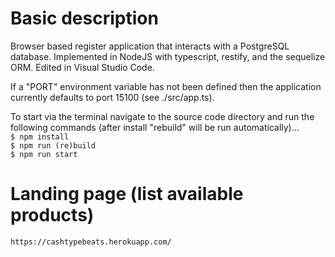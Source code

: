  # Basic description
Browser based register application that interacts with a PostgreSQL database. Implemented in NodeJS with typescript, restify, and the sequelize ORM. Edited in Visual Studio Code.  

If a "PORT" environment variable has not been defined then the application currently defaults to port 15100 (see ./src/app.ts).  

To start via the terminal navigate to the source code directory and run the following commands (after install "rebuild" will be run automatically)...  
`$ npm install`  
`$ npm run (re)build`  
`$ npm run start`  

 # Landing page (list available products)
`https://cashtypebeats.herokuapp.com/`  
